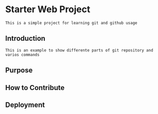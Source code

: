 # Starter Web Project
	
	This is a simple project for learning git and github usage


## Introduction

	This is an example to show differente parts of git repository and varios commands
	

## Purpose

## How to Contribute

## Deployment